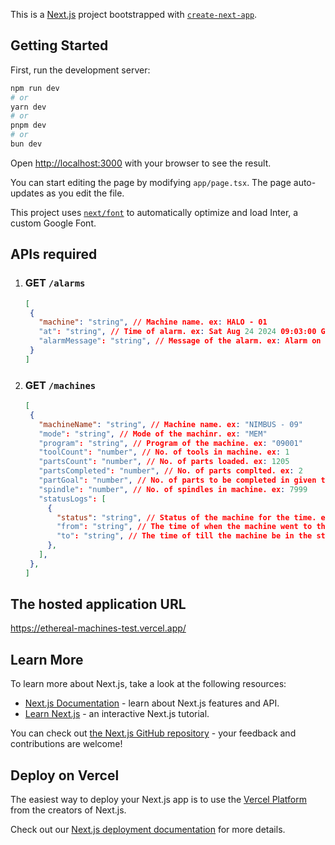 This is a [Next.js](https://nextjs.org/) project bootstrapped with [`create-next-app`](https://github.com/vercel/next.js/tree/canary/packages/create-next-app).

## Getting Started

First, run the development server:

```bash
npm run dev
# or
yarn dev
# or
pnpm dev
# or
bun dev
```

Open [http://localhost:3000](http://localhost:3000) with your browser to see the result.

You can start editing the page by modifying `app/page.tsx`. The page auto-updates as you edit the file.

This project uses [`next/font`](https://nextjs.org/docs/basic-features/font-optimization) to automatically optimize and load Inter, a custom Google Font.

## APIs required

1. ### GET `/alarms`
   ```JSON
   [
    {
      "machine": "string", // Machine name. ex: HALO - 01
      "at": "string", // Time of alarm. ex: Sat Aug 24 2024 09:03:00 GMT+0530 (India Standard Time)
      "alarmMessage": "string", // Message of the alarm. ex: Alarm on Machine 1: 501-(XI)-OVERTRAVEL (SOFT 1)
    }
   ]
   ```
2. ### GET `/machines`
   ```JSON
   [
    {
      "machineName": "string", // Machine name. ex: "NIMBUS - 09"
      "mode": "string", // Mode of the machinr. ex: "MEM"
      "program": "string", // Program of the machine. ex: "09001"
      "toolCount": "number", // No. of tools in machine. ex: 1
      "partsCount": "number", // No. of parts loaded. ex: 1205
      "partsCompleted": "number", // No. of parts complted. ex: 2
      "partGoal": "number", // No. of parts to be completed in given time. ex: 0
      "spindle": "number", // No. of spindles in machine. ex: 7999
      "statusLogs": [
        {
          "status": "string", // Status of the machine for the time. ex: "active"
          "from": "string", // The time of when the machine went to the status. ex: "Thu Aug 22 2024 01:03:00 GMT+0530 (India Standard Time)"
          "to": "string", // The time of till the machine be in the status. ex: "Thu Aug 22 2024 05:03:00 GMT+0530 (India Standard Time)"
        },
      ],
    },
   ]
   ```

## The hosted application URL
https://ethereal-machines-test.vercel.app/

## Learn More

To learn more about Next.js, take a look at the following resources:

- [Next.js Documentation](https://nextjs.org/docs) - learn about Next.js features and API.
- [Learn Next.js](https://nextjs.org/learn) - an interactive Next.js tutorial.

You can check out [the Next.js GitHub repository](https://github.com/vercel/next.js/) - your feedback and contributions are welcome!

## Deploy on Vercel

The easiest way to deploy your Next.js app is to use the [Vercel Platform](https://vercel.com/new?utm_medium=default-template&filter=next.js&utm_source=create-next-app&utm_campaign=create-next-app-readme) from the creators of Next.js.

Check out our [Next.js deployment documentation](https://nextjs.org/docs/deployment) for more details.
